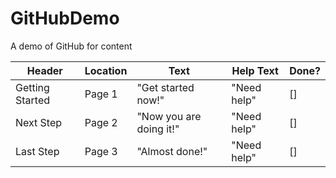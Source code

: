 # GitHubDemo
A demo of GitHub for content

|Header             |Location |Text                     |Help Text     |Done?|
|---|---|---|---|---|
|Getting Started    |Page 1   |"Get started now!"       |"Need help"   |[]   |
|Next Step          |Page 2   |"Now you are doing it!"  |"Need help"   |[]   |
|Last Step          |Page 3   |"Almost done!"           |"Need help"   |[]   |
